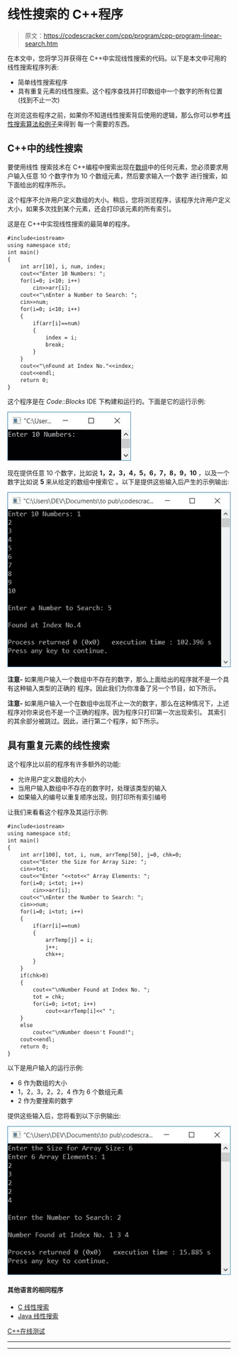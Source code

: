 # 线性搜索的 C++程序

> 原文：<https://codescracker.com/cpp/program/cpp-program-linear-search.htm>

在本文中，您将学习并获得在 C++中实现线性搜索的代码。以下是本文中可用的线性搜索程序列表:

*   简单线性搜索程序
*   具有重复元素的线性搜索。这个程序查找并打印数组中一个数字的所有位置(找到不止一次)

在浏览这些程序之前，如果你不知道线性搜索背后使用的逻辑，那么你可以参考[线性搜索算法和例子](/computer-fundamental/linear-search.htm)来得到 每一个需要的东西。

## C++中的线性搜索

要使用线性 搜索技术在 C++编程中搜索出现在[数组](/cpp/cpp-arrays.htm)中的任何元素，您必须要求用户输入任意 10 个数字作为 10 个数组元素，然后要求输入一个数字 进行搜索，如下面给出的程序所示。

这个程序不允许用户定义数组的大小。稍后，您将浏览程序，该程序允许用户定义大小，如果多次找到某个元素，还会打印该元素的所有索引。

这是在 C++中实现线性搜索的最简单的程序。

```
#include<iostream>
using namespace std;
int main()
{
    int arr[10], i, num, index;
    cout<<"Enter 10 Numbers: ";
    for(i=0; i<10; i++)
        cin>>arr[i];
    cout<<"\nEnter a Number to Search: ";
    cin>>num;
    for(i=0; i<10; i++)
    {
        if(arr[i]==num)
        {
            index = i;
            break;
        }
    }
    cout<<"\nFound at Index No."<<index;
    cout<<endl;
    return 0;
}
```

这个程序是在 *Code::Blocks* IDE 下构建和运行的。下面是它的运行示例:

![C++ program linear search](img/38bb911fabc94e23e2aab065d69a75f0.png)

现在提供任意 10 个数字，比如说 **1，2，3，4，5，6，7，8，9，10** ，以及一个数字比如说 **5** 来从给定的数组中搜索它 。以下是提供这些输入后产生的示例输出:

![linear search c++](img/355d747add69a087e519cf14b1841ee0.png)

**注意-** 如果用户输入一个数组中不存在的数字，那么上面给出的程序就不是一个具有这种输入类型的正确的 程序。因此我们为你准备了另一个节目，如下所示。

**注意-** 如果用户输入一个在数组中出现不止一次的数字，那么在这种情况下，上述 程序对你来说也不是一个正确的程序。因为程序只打印第一次出现索引。 其索引的其余部分被跳过。因此，进行第二个程序，如下所示。

## 具有重复元素的线性搜索

这个程序比以前的程序有许多额外的功能:

*   允许用户定义数组的大小
*   当用户输入数组中不存在的数字时，处理该类型的输入
*   如果输入的编号以重复顺序出现，则打印所有索引编号

让我们来看看这个程序及其运行示例:

```
#include<iostream>
using namespace std;
int main()
{
    int arr[100], tot, i, num, arrTemp[50], j=0, chk=0;
    cout<<"Enter the Size for Array Size: ";
    cin>>tot;
    cout<<"Enter "<<tot<<" Array Elements: ";
    for(i=0; i<tot; i++)
        cin>>arr[i];
    cout<<"\nEnter the Number to Search: ";
    cin>>num;
    for(i=0; i<tot; i++)
    {
        if(arr[i]==num)
        {
            arrTemp[j] = i;
            j++;
            chk++;
        }
    }
    if(chk>0)
    {
        cout<<"\nNumber Found at Index No. ";
        tot = chk;
        for(i=0; i<tot; i++)
            cout<<arrTemp[i]<<" ";
    }
    else
        cout<<"\nNumber doesn't Found!";
    cout<<endl;
    return 0;
}
```

以下是用户输入的运行示例:

*   6 作为数组的大小
*   1，2，3，2，2，4 作为 6 个数组元素
*   2 作为要搜索的数字

提供这些输入后，您将看到以下示例输出:

![c++ linear search with duplicate elements](img/b14937bae4064eba80b177ab9679cca4.png)

#### 其他语言的相同程序

*   [C 线性搜索](/c/program/c-program-linear-search.htm)
*   [Java 线性搜索](/java/program/java-program-linear-search.htm)

[C++在线测试](/exam/showtest.php?subid=3)

* * *

* * *